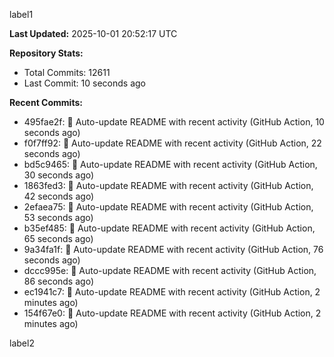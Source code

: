 
label1 
<!-- ACTIVITY_START -->
**Last Updated:** 2025-10-01 20:52:17 UTC

**Repository Stats:**
- Total Commits: 12611
- Last Commit: 10 seconds ago

**Recent Commits:**
- 495fae2f: 🤖 Auto-update README with recent activity (GitHub Action, 10 seconds ago)
- f0f7ff92: 🤖 Auto-update README with recent activity (GitHub Action, 22 seconds ago)
- bd5c9465: 🤖 Auto-update README with recent activity (GitHub Action, 30 seconds ago)
- 1863fed3: 🤖 Auto-update README with recent activity (GitHub Action, 42 seconds ago)
- 2efaea75: 🤖 Auto-update README with recent activity (GitHub Action, 53 seconds ago)
- b35ef485: 🤖 Auto-update README with recent activity (GitHub Action, 65 seconds ago)
- 9a34fa1f: 🤖 Auto-update README with recent activity (GitHub Action, 76 seconds ago)
- dccc995e: 🤖 Auto-update README with recent activity (GitHub Action, 86 seconds ago)
- ec1941c7: 🤖 Auto-update README with recent activity (GitHub Action, 2 minutes ago)
- 154f67e0: 🤖 Auto-update README with recent activity (GitHub Action, 2 minutes ago)
<!-- ACTIVITY_END -->

label2
